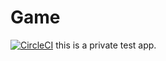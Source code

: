# Game
[![CircleCI](https://circleci.com/gh/xingpretty/game.svg?style=svg)](https://circleci.com/gh/xingpretty/game)
this is a private test app.